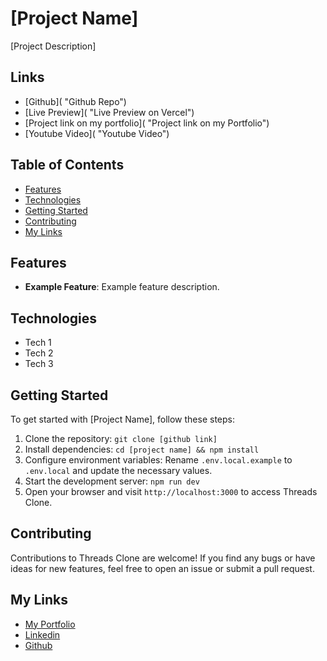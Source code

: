 # [Project Name]

[Project Description]

## Links

- [Github]( "Github Repo")
- [Live Preview]( "Live Preview on Vercel")
- [Project link on my portfolio]( "Project link on my Portfolio")
- [Youtube Video]( "Youtube Video")

## Table of Contents
- [Features](#features)
- [Technologies](#technologies)
- [Getting Started](#getting-started)
- [Contributing](#contributing)
- [My Links](#my-links)

## Features

- **Example Feature**: Example feature description.

## Technologies

- Tech 1
- Tech 2
- Tech 3

## Getting Started

To get started with [Project Name], follow these steps:

1. Clone the repository: `git clone [github link]`
2. Install dependencies: `cd [project name] && npm install`
3. Configure environment variables: Rename `.env.local.example` to `.env.local` and update the necessary values.
4. Start the development server: `npm run dev`
5. Open your browser and visit `http://localhost:3000` to access Threads Clone.

## Contributing

Contributions to Threads Clone are welcome! If you find any bugs or have ideas for new features, feel free to open an issue or submit a pull request.

## My Links

- [My Portfolio](https://kmg11.github.io/My_Official_Portfolio/)
- [Linkedin](https://www.linkedin.com/in/kirolos-mahfouz/)
- [Github](https://github.com/Kmg11)
